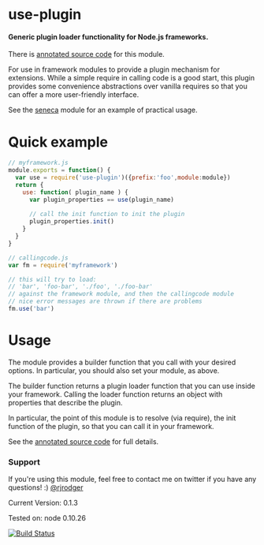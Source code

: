 # use-plugin

#### Generic plugin loader functionality for Node.js frameworks.

There is [annotated source code](http://rjrodger.github.io/use-plugin/doc/use.html) for this module.

For use in framework modules to provide a plugin mechanism for
extensions. While a simple require in calling code is a good start,
this plugin provides some convenience abstractions over vanilla requires
so that you can offer a more user-friendly interface.

See the [seneca](http://github.com/rjrodger/seneca) module for an example of practical usage.

# Quick example

```JavaScript
// myframework.js
module.exports = function() {
  var use = require('use-plugin')({prefix:'foo',module:module})
  return {
    use: function( plugin_name ) {
      var plugin_properties == use(plugin_name)
      
      // call the init function to init the plugin
      plugin_properties.init()
    }
  }
}

// callingcode.js
var fm = require('myframework')

// this will try to load:
// 'bar', 'foo-bar', './foo', './foo-bar'
// against the framework module, and then the callingcode module
// nice error messages are thrown if there are problems
fm.use('bar')
```

# Usage

The module provides a builder function that you call with your desired options.
In particular, you should also set your module, as above.

The builder function returns a plugin loader function that you can use
inside your framework.  Calling the loader function returns an object
with properties that describe the plugin.

In particular, the point of this module is to resolve (via require),
the init function of the plugin, so that you can call it in your
framework.

See the [annotated source code](http://rjrodger.github.io/use-plugin/doc/use.html) for full details.


### Support

If you're using this module, feel free to contact me on twitter if you have any questions! :) [@rjrodger](http://twitter.com/rjrodger)

Current Version: 0.1.3

Tested on: node 0.10.26

[![Build Status](https://travis-ci.org/rjrodger/use-plugin.png?branch=master)](https://travis-ci.org/rjrodger/use-plugin)
